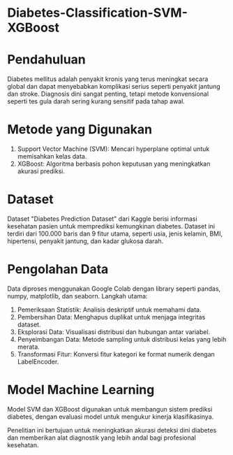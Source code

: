 # Diabetes-Classification-SVM-XGBoost

# Pendahuluan
Diabetes mellitus adalah penyakit kronis yang terus meningkat secara global dan dapat menyebabkan komplikasi serius seperti penyakit jantung dan stroke. Diagnosis dini sangat penting, tetapi metode konvensional seperti tes gula darah sering kurang sensitif pada tahap awal.

# Metode yang Digunakan
1. Support Vector Machine (SVM): Mencari hyperplane optimal untuk memisahkan kelas data.
2. XGBoost: Algoritma berbasis pohon keputusan yang meningkatkan akurasi prediksi.

# Dataset
Dataset "Diabetes Prediction Dataset" dari Kaggle berisi informasi kesehatan pasien untuk memprediksi kemungkinan diabetes. Dataset ini terdiri dari 100.000 baris dan 9 fitur utama, seperti usia, jenis kelamin, BMI, hipertensi, penyakit jantung, dan kadar glukosa darah.

# Pengolahan Data
Data diproses menggunakan Google Colab dengan library seperti pandas, numpy, matplotlib, dan seaborn. Langkah utama:
1. Pemeriksaan Statistik: Analisis deskriptif untuk memahami data.
2. Pembersihan Data: Menghapus duplikat untuk menjaga integritas dataset.
3. Eksplorasi Data: Visualisasi distribusi dan hubungan antar variabel.
4. Penyeimbangan Data: Metode sampling untuk distribusi kelas yang lebih merata.
5. Transformasi Fitur: Konversi fitur kategori ke format numerik dengan LabelEncoder.

# Model Machine Learning
Model SVM dan XGBoost digunakan untuk membangun sistem prediksi diabetes, dengan evaluasi model untuk mengukur kinerja klasifikasinya.

Penelitian ini bertujuan untuk meningkatkan akurasi deteksi dini diabetes dan memberikan alat diagnostik yang lebih andal bagi profesional kesehatan.
